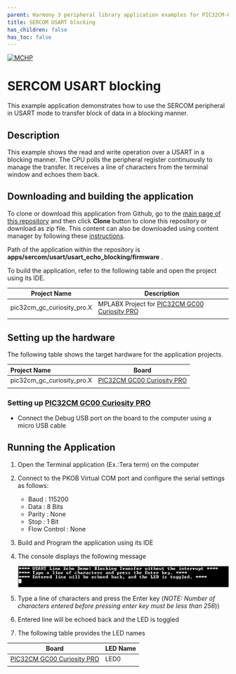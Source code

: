 ```yaml
---
parent: Harmony 3 peripheral library application examples for PIC32CM-GC00 family
title: SERCOM USART blocking 
has_children: false
has_toc: false
---
```


[![MCHP](https://www.microchip.com/ResourcePackages/Microchip/assets/dist/images/logo.png)](https://www.microchip.com)

# SERCOM USART blocking

This example application demonstrates how to use the SERCOM peripheral in USART mode to transfer block of data in a blocking manner.

## Description

This example shows the read and write operation over a USART in a blocking manner. The CPU polls the peripheral register continuously to manage the transfer. It receives a line of characters from the terminal window and echoes them back.

## Downloading and building the application

To clone or download this application from Github, go to the [main page of this repository](https://github.com/Microchip-MPLAB-Harmony/csp_apps_pic32cm_sg_gc) and then click **Clone** button to clone this repository or download as zip file.
This content can also be downloaded using content manager by following these [instructions](https://github.com/Microchip-MPLAB-Harmony/contentmanager/wiki).

Path of the application within the repository is **apps/sercom/usart/usart_echo_blocking/firmware** .

To build the application, refer to the following table and open the project using its IDE.

| Project Name      | Description                                    |
| ----------------- | ---------------------------------------------- |
| pic32cm_gc_curiosity_pro.X    | MPLABX Project for [PIC32CM GC00 Curiosity PRO]()|
|||

## Setting up the hardware

The following table shows the target hardware for the application projects.

| Project Name| Board|
|:---------|:---------:|
| pic32cm_gc_curiosity_pro.X    | [PIC32CM GC00 Curiosity PRO]()|
|||

### Setting up [PIC32CM GC00 Curiosity PRO]()
- Connect the Debug USB port on the board to the computer using a micro USB cable

## Running the Application

1. Open the Terminal application (Ex.:Tera term) on the computer
2. Connect to the PKOB Virtual COM port and configure the serial settings as follows:
    - Baud : 115200
    - Data : 8 Bits
    - Parity : None
    - Stop : 1 Bit
    - Flow Control : None
3. Build and Program the application using its IDE
4. The console displays the following message

    ![output](images/output_sercom_usart_echo_blocking.png)

5. Type a line of characters and press the Enter key (*NOTE: Number of characters entered before pressing enter key must be less than 256*))
6. Entered line will be echoed back and the LED is toggled
7. The following table provides the LED names

| Board      |LED Name   |
| ---------- | ----------- |
| [PIC32CM GC00 Curiosity PRO]()    | LED0 |
||||
